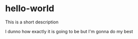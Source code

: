 # hello-world
This is a short description

I dunno how exactly it is going to be but I'm gonna do my best
